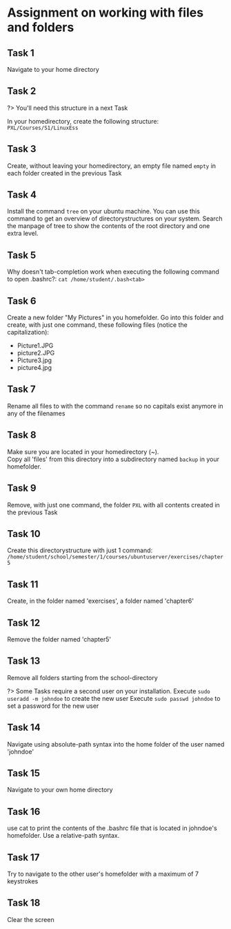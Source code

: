 # Assignment on working with files and folders

## Task 1
Navigate to your home directory


## Task 2
?> <i class="fa-solid fa-circle-info"></i> You'll need this structure in a next Task

In your homedirectory, create the following structure:
`
PXL/Courses/S1/LinuxEss
`

## Task 3
Create, without leaving your homedirectory, an empty file named `empty` in each folder created in the previous Task

## Task 4
Install the command `tree` on your ubuntu machine. You can use this command to get an overview of directorystructures on your system. Search the manpage of tree to show the contents of the root directory and one extra level.

## Task 5
Why doesn't tab-completion work when executing the following command to open .bashrc?:
`cat /home/student/.bash<tab>`


## Task 6
Create a new folder "My Pictures" in you homefolder. Go into this folder and create, with just one command, these following files (notice the capitalization):
- Picture1.JPG
- picture2.JPG
- Picture3.jpg
- picture4.jpg


## Task 7
Rename all files to with the command `rename` so no capitals exist anymore in any of the filenames


## Task 8
Make sure you are located in your homedirectory (~). <br/>
Copy all 'files' from this directory into a subdirectory named `backup` in your homefolder.

## Task 9
Remove, with just one command, the folder `PXL` with all contents created in the previous Task


## Task 10
Create this directorystructure with just 1 command:
`/home/student/school/semester/1/courses/ubuntuserver/exercises/chapter5`


## Task 11
Create, in the folder named 'exercises', a folder named 'chapter6'


## Task 12
Remove the folder named 'chapter5'


## Task 13
Remove all folders starting from the school-directory  


?> <i class="fa-solid fa-circle-info"></i> Some Tasks require a second user on your installation. 
Execute `sudo useradd -m johndoe` to create the new user
Execute `sudo passwd johndoe` to set a password for the new user

## Task 14
Navigate using absolute-path syntax into the home folder of the user named 'johndoe'


## Task 15
Navigate to your own home directory


## Task 16
use cat to print the contents of the .bashrc file that is located in johndoe's homefolder. Use a relative-path syntax.


## Task 17
Try to navigate to the other user's homefolder with a maximum of 7 keystrokes


## Task 18
Clear the screen

